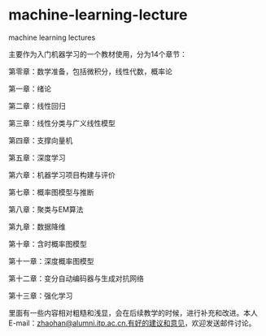 # machine-learning-lecture
machine learning lectures

主要作为入门机器学习的一个教材使用，分为14个章节：

第零章：数学准备，包括微积分，线性代数，概率论

第一章：绪论

第二章：线性回归

第三章：线性分类与广义线性模型

第四章：支撑向量机

第五章：深度学习

第六章：机器学习项目构建与评价

第七章：概率图模型与推断

第八章：聚类与EM算法

第九章：数据降维

第十章：含时概率图模型

第十一章：深度概率图模型

第十二章：变分自动编码器与生成对抗网络

第十三章：强化学习

里面有一些内容相对粗糙和浅显，会在后续教学的时候，进行补充和改进。本人E-mail：zhaohan@alumni.itp.ac.cn.有好的建议和意见，欢迎发送邮件讨论。
